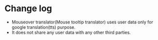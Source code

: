 # Change log
- Mouseover translator(Mouse tooltip translator) uses user data only for google translation(tts) purpose.   
- It does not share any user data with any other third parties.   
